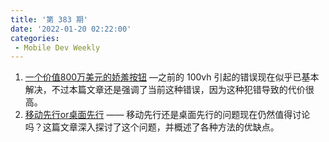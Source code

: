 ```yaml
---
title: '第 383 期'
date: '2022-01-20 02:22:00'
categories:
 - Mobile Dev Weekly
---
```


1. [一个价值800万美元的娇羞按钮](../../mobile_dev_weekly/383/bashful_button.md) —之前的 100vh 引起的错误现在似乎已基本解决，不过本篇文章还是强调了当前这种错误，因为这种犯错导致的代价很高。
2. [移动先行or桌面先行](../../mobile_dev_weekly/383/modile_first_or_desktop_first.md) —— 移动先行还是桌面先行的问题现在仍然值得讨论吗？这篇文章深入探讨了这个问题，并概述了各种方法的优缺点。